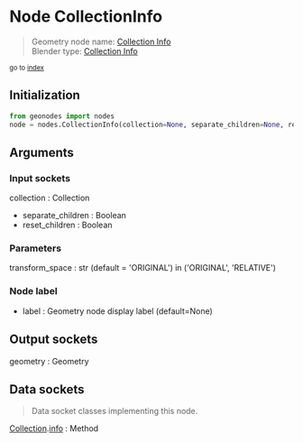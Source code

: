 
# Node CollectionInfo

> Geometry node name: [Collection Info](https://docs.blender.org/manual/en/latest/modeling/geometry_nodes/material/collection_info.html)<br>
  Blender type: [Collection Info](https://docs.blender.org/api/current/bpy.types.GeometryNodeCollectionInfo.html)
  
<sub>go to [index](/docs/index.md)</sub>

## Initialization

```python
from geonodes import nodes
node = nodes.CollectionInfo(collection=None, separate_children=None, reset_children=None, transform_space='ORIGINAL', label=None)
```



## Arguments


### Input sockets

collection : Collection
- separate_children : Boolean
- reset_children : Boolean

### Parameters

transform_space : str (default = 'ORIGINAL') in ('ORIGINAL', 'RELATIVE')

### Node label

- label : Geometry node display label (default=None)

## Output sockets

geometry : Geometry

## Data sockets

> Data socket classes implementing this node.
  
[Collection](/docs/sockets/Collection.md).[info](/docs/sockets/Collection.md#info) : Method

